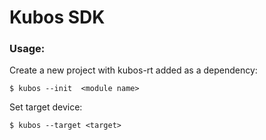 # Kubos SDK

### Usage: 

 Create a new project with kubos-rt added as a dependency:
 ```
 $ kubos --init  <module name> 
 ```
 Set target device: 
 ```
 $ kubos --target <target> 
 ```

